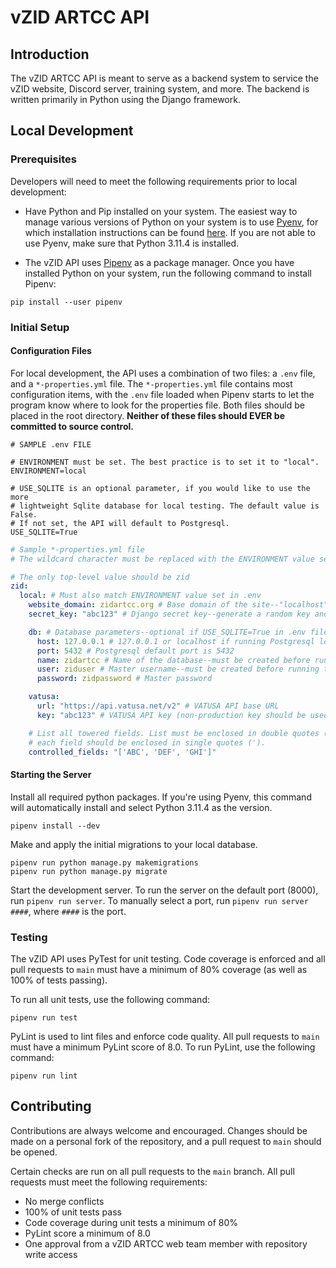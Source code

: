 # vZID ARTCC API

## Introduction

The vZID ARTCC API is meant to serve as a backend system to service the vZID website, Discord server, training system, and more. The backend is written primarily in Python using the Django framework.

## Local Development

### Prerequisites

Developers will need to meet the following requirements prior to local development:

- Have Python and Pip installed on your system. The easiest way to manage various versions of Python on your system is 
to use [Pyenv](https://github.com/pyenv/pyenv), for which installation instructions can be found
[here](https://github.com/pyenv/pyenv#installation). If you are not able to use Pyenv, make sure that 
Python 3.11.4 is installed.

- The vZID API uses [Pipenv](https://pipenv.pypa.io/en/latest/) as a package manager. Once you have installed Python
on your system, run the following command to install Pipenv:
```shell
pip install --user pipenv
```

### Initial Setup

#### Configuration Files

For local development, the API uses a combination of two files: a `.env` file, and a `*-properties.yml` file. 
The `*-properties.yml` file contains most configuration items, with the `.env` file loaded when Pipenv starts 
to let the program know where to look for the properties file. Both files should be placed in the root directory.
**Neither of these files should EVER be committed to source control.**

```dotenv
# SAMPLE .env FILE

# ENVIRONMENT must be set. The best practice is to set it to "local".
ENVIRONMENT=local

# USE_SQLITE is an optional parameter, if you would like to use the more 
# lightweight Sqlite database for local testing. The default value is False.
# If not set, the API will default to Postgresql.
USE_SQLITE=True
```

```yaml
# Sample *-properties.yml file
# The wildcard character must be replaced with the ENVIRONMENT value set in .env

# The only top-level value should be zid
zid:
  local: # Must also match ENVIRONMENT value set in .env
    website_domain: zidartcc.org # Base domain of the site--"localhost" is perfectly valid for local testing
    secret_key: "abc123" # Django secret key--generate a random key and place it here

    db: # Database parameters--optional if USE_SQLITE=True in .env file
      host: 127.0.0.1 # 127.0.0.1 or localhost if running Postgresql locally
      port: 5432 # Postgresql default port is 5432
      name: zidartcc # Name of the database--must be created before running the API
      user: ziduser # Master username--must be created before running the API
      password: zidpassword # Master password

    vatusa:
      url: "https://api.vatusa.net/v2" # VATUSA API base URL
      key: "abc123" # VATUSA API key (non-production key should be used when testing)

    # List all towered fields. List must be enclosed in double quotes (") and
    # each field should be enclosed in single quotes (').
    controlled_fields: "['ABC', 'DEF', 'GHI']"
```

#### Starting the Server
Install all required python packages. If you're using Pyenv, this command will automatically install and select 
Python 3.11.4 as the version.
```shell
pipenv install --dev
``` 

Make and apply the initial migrations to your local database.
```shell
pipenv run python manage.py makemigrations
pipenv run python manage.py migrate
```

Start the development server. To run the server on the default port (8000), run `pipenv run server`. To manually
select a port, run `pipenv run server ####`, where `####` is the port.

### Testing

The vZID API uses PyTest for unit testing. Code coverage is enforced and all pull requests to `main` must have a 
minimum of 80% coverage (as well as 100% of tests passing).

To run all unit tests, use the following command:
```shell
pipenv run test
```

PyLint is used to lint files and enforce code quality. All pull requests to `main` must have a minimum PyLint 
score of 8.0. To run PyLint, use the following command:
```shell
pipenv run lint
```

## Contributing

Contributions are always welcome and encouraged. Changes should be made on a personal fork of the repository, and
a pull request to `main` should be opened.

Certain checks are run on all pull requests to the `main` branch. All pull requests must meet the following 
requirements:

- No merge conflicts
- 100% of unit tests pass
- Code coverage during unit tests a minimum of 80%
- PyLint score a minimum of 8.0
- One approval from a vZID ARTCC web team member with repository write access
